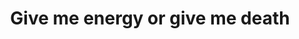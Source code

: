 ---
pid: LLG173
title: Give me energy or give me death
location_transcription: Somewhere sunny
zipcode: '19119'
outside_phl: 
neighborhood: Mount Airy
age: '15'
age_range: 13-19
instagram: 
image_file_name: LLG_173.jpg
proposal_transcription: It's a statue of Elon Musk in the same position as the statue
  of liberty, but holding solar panels, providing energy. The energy can then be transferred
  to any thing that will provide a good symbiotic press relation. Like an orphanage,
  or a homeless shelter, or a failing, yet iconic Philly small business.
topic: Environment,Technology,Sustainability
topic_summary: 0, 0, 0
type: Infrastructure,Space,Sculpture Statue
keywords_other: Elon Musk, Solar Panel, Solar Power.
credit: Dashiell
image_labels: 
twitter: 
facebook: 
permalink: "/monuments/llg173/"
layout: item-page
---